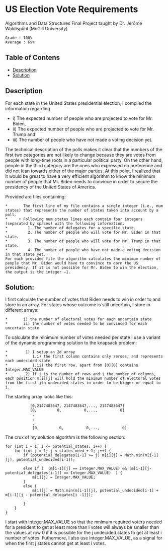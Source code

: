# US Election Vote Requirements
Algorithms and Data Structures Final Project
taught by Dr. Jérôme Waldispühl (McGill University)
    
    Grade : 100%
    Average : 69%
   
## Table of Contens
* [Description](#description)
* [Solution](#solution)

## Description

For each state in the United States presidential election, I compiled the information regarding 
*   i) The expected number of people who are projected to vote for Mr. Biden, 
*   ii) The expected number of people who are projected to vote for Mr. Trump and 
*   iii) The number of people who have not made a voting decision yet. 

The technical description of the polls makes it clear that the numbers of the first two categories are not likely to change because they are votes from people with long-time roots in a particular political party. On the other hand, people in the third category are the ones who expressed no preference and did not lean towards either of the major parties. At this point, I realized that it would be great to have a very efficient algorithm to know the minimum number of people that Mr. Biden needs to convince in order to secure the presidency of the United States of America.

Provided are files containing:
```
*       The first line of my file contains a single integer (i.e., num states) that represents the number of states taken into account by a poll.
*     • Following num states lines each contain four integers (separated by spaces) with the following information.
*         1. The number of delegates for a specific state. 
*         2. The number of people who will vote for Mr. Biden in that state. 
*         3. The number of people who will vote for Mr. Trump in that state. 
*         4. The number of people who have not made a voting decision in that state yet.
For each provided file the algorithm calculates the minimum number of people that Mr. Biden would have to convince to earn the US presidency. If it is not possible for Mr. Biden to win the election, the output is the integer −1.
```
## Solution:

I first calculate the number of votes that Biden needs to win in order to and store in an array.
For states whose outcome is still uncertain, I store in different arrays:
```
*       i) the number of electoral votes for each uncertain state
*       ii) the number of votes needed to be convinced for each uncertain state
```
To calculate the minimum number of votes needed per state I use a variant of the dynamic programming solution to the knapsack problem:
```
*        1) I setup an 2d array
*           1.i) the first column contains only zeroes, and represents each undecided state
*           1.ii) the first row, apart from [0][0] contains Integer.MAX_VALUE
*        2) If i is the number of rows and j the number of columns, each position m[i][j] will hold the minimum number of electoral votes from the first jth undecided states in order to be bigger or equal to i.
```
The starting array looks like this:
```
           [0,2147483647, 2147483647,..., 2147483647]
           [0,         0,          0,...,          0]
            .
            .
            .
            [0,         0,          0,...,          0]
```
The crux of my solution algorithm is the following section:
```
for (int i = 1; i <= potential_states; i++) {
	for (int j = 1; j < states_need + 1; j++) {
		if (potential_delegates[i-1] >= j) m[i][j] = Math.min(m[i-1][j], potential_undecided[i-1]);

		else if (  (m[i-1][j] == Integer.MAX_VALUE) && (m[i-1][j-potential_delegates[i-1]] == Integer.MAX_VALUE)  ) {
			m[i][j] = Integer.MAX_VALUE;
		}
		else {
			m[i][j] = Math.min(m[i-1][j], potential_undecided[i-1] + m[i-1][j - potential_delegates[i -1]]);
						
		}
	}
}
```
I start with Integer.MAX_VALUE so that the mnimum required voters needed for a president to get at least more than i votes will always be smaller than the values at row 0 if it is possible for the j undecided states to get at least i number of votes. Futhermore, I also use Integer.MAX_VALUE, as a signal for when the first j states cannot get at least i votes.

